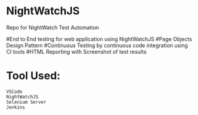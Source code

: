 # NightWatchJS
Repo for NightWatch Test Automation

#End to End testing for web application using NightWatchJS
#Page Objects Design Pattern
#Continuous Testing by continuous code integration using CI tools
#HTML Reporting with Screenshot of test results

# Tool Used:

    VSCode
    NightWatchJS
    Selenium Server
    Jenkins


